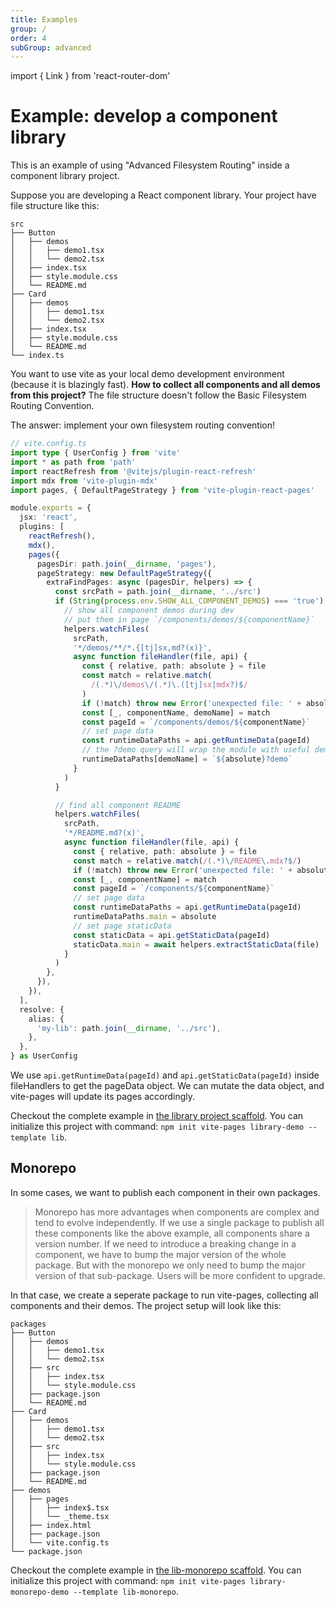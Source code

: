 ```yaml
---
title: Examples
group: /
order: 4
subGroup: advanced
---
```


import { Link } from 'react-router-dom'

# Example: develop a component library

This is an example of using "Advanced Filesystem Routing" inside a component library project.

Suppose you are developing a React component library. Your project have file structure like this:

```text
src
├── Button
│   ├── demos
│   │   ├── demo1.tsx
│   │   └── demo2.tsx
│   ├── index.tsx
│   ├── style.module.css
│   └── README.md
├── Card
│   ├── demos
│   │   ├── demo1.tsx
│   │   └── demo2.tsx
│   ├── index.tsx
│   ├── style.module.css
│   └── README.md
└── index.ts
```

You want to use vite as your local demo development environment (because it is blazingly fast). **How to collect all components and all demos from this project?** The file structure doesn't follow the <Link to="/fs-routing">Basic Filesystem Routing Convention</Link>.

The answer: implement your own filesystem routing convention!

```ts
// vite.config.ts
import type { UserConfig } from 'vite'
import * as path from 'path'
import reactRefresh from '@vitejs/plugin-react-refresh'
import mdx from 'vite-plugin-mdx'
import pages, { DefaultPageStrategy } from 'vite-plugin-react-pages'

module.exports = {
  jsx: 'react',
  plugins: [
    reactRefresh(),
    mdx(),
    pages({
      pagesDir: path.join(__dirname, 'pages'),
      pageStrategy: new DefaultPageStrategy({
        extraFindPages: async (pagesDir, helpers) => {
          const srcPath = path.join(__dirname, '../src')
          if (String(process.env.SHOW_ALL_COMPONENT_DEMOS) === 'true') {
            // show all component demos during dev
            // put them in page `/components/demos/${componentName}`
            helpers.watchFiles(
              srcPath,
              '*/demos/**/*.{[tj]sx,md?(x)}',
              async function fileHandler(file, api) {
                const { relative, path: absolute } = file
                const match = relative.match(
                  /(.*)\/demos\/(.*)\.([tj]sx|mdx?)$/
                )
                if (!match) throw new Error('unexpected file: ' + absolute)
                const [_, componentName, demoName] = match
                const pageId = `/components/demos/${componentName}`
                // set page data
                const runtimeDataPaths = api.getRuntimeData(pageId)
                // the ?demo query will wrap the module with useful demoInfo
                runtimeDataPaths[demoName] = `${absolute}?demo`
              }
            )
          }

          // find all component README
          helpers.watchFiles(
            srcPath,
            '*/README.md?(x)',
            async function fileHandler(file, api) {
              const { relative, path: absolute } = file
              const match = relative.match(/(.*)\/README\.mdx?$/)
              if (!match) throw new Error('unexpected file: ' + absolute)
              const [_, componentName] = match
              const pageId = `/components/${componentName}`
              // set page data
              const runtimeDataPaths = api.getRuntimeData(pageId)
              runtimeDataPaths.main = absolute
              // set page staticData
              const staticData = api.getStaticData(pageId)
              staticData.main = await helpers.extractStaticData(file)
            }
          )
        },
      }),
    }),
  ],
  resolve: {
    alias: {
      'my-lib': path.join(__dirname, '../src'),
    },
  },
} as UserConfig
```

We use `api.getRuntimeData(pageId)` and `api.getStaticData(pageId)` inside fileHandlers to get the pageData object. We can mutate the data object, and vite-pages will update its pages accordingly.

Checkout the complete example in [the library project scaffold](https://github.com/vitejs/vite-plugin-react-pages/blob/master/packages/create-project/template-lib/vite.config.ts).
You can initialize this project with command: `npm init vite-pages library-demo --template lib`.

## Monorepo

In some cases, we want to publish each component in their own packages.

> Monorepo has more advantages when components are complex and tend to evolve independently. If we use a single package to publish all these components like the above example, all components share a version number. If we need to introduce a breaking change in a component, we have to bump the major version of the whole package. But with the monorepo we only need to bump the major version of that sub-package. Users will be more confident to upgrade.

In that case, we create a seperate package to run vite-pages, collecting all components and their demos. The project setup will look like this:

```text
packages
├── Button
│   ├── demos
│   │   ├── demo1.tsx
│   │   └── demo2.tsx
│   ├── src
│   │   ├── index.tsx
│   │   └── style.module.css
│   ├── package.json
│   └── README.md
├── Card
│   ├── demos
│   │   ├── demo1.tsx
│   │   └── demo2.tsx
│   ├── src
│   │   ├── index.tsx
│   │   └── style.module.css
│   ├── package.json
│   └── README.md
├── demos
│   ├── pages
│   │   ├── index$.tsx
│   │   └── _theme.tsx
│   ├── index.html
│   ├── package.json
│   └── vite.config.ts
└── package.json
```

Checkout the complete example in [the lib-monorepo scaffold](https://github.com/vitejs/vite-plugin-react-pages/blob/master/packages/create-project/template-lib-monorepo/packages/demos/vite.config.ts).
You can initialize this project with command: `npm init vite-pages library-monorepo-demo --template lib-monorepo`.
